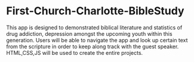 # First-Church-Charlotte-BibleStudy
This app is designed to demonstrated biblical literature and statistics of drug addiction, depression amongst the upcoming youth within this generation. Users will be able to navigate the app and look up certain text from the scripture in order to keep along track with the guest speaker. HTML,CSS,JS will be used to create the entire projects.
